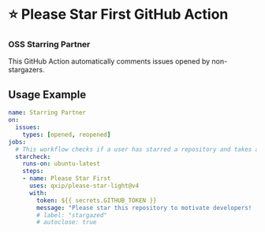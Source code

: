 # :star: Please Star First GitHub Action

### OSS Starring Partner

This GitHub Action automatically comments issues opened by non-stargazers.

## Usage Example

```yml
name: Starring Partner
on:
  issues:
    types: [opened, reopened]
jobs:
  # This workflow checks if a user has starred a repository and takes actions
  starcheck:
    runs-on: ubuntu-latest
    steps:
    - name: Please Star First
      uses: qxip/please-star-light@v4
      with:
        token: ${{ secrets.GITHUB_TOKEN }}
        message: "Please star this repository to motivate developers! :star:"
        # label: "stargazed"
        # autoclose: true
```
